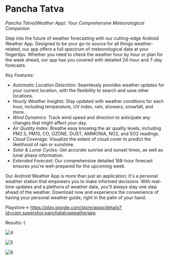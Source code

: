# Pancha Tatva

*Pancha Tatva(Weather App): Your Comprehensive Meteorological Companion*

Step into the future of weather forecasting with our cutting-edge Android Weather App. Designed to be your go-to source for all things weather-related, our app offers a full spectrum of meteorological data at your fingertips. Whether you need to check the weather hour by hour or plan for the week ahead, our app has you covered with detailed 24-hour and 7-day forecasts.

*Key Features:*
- *Automatic Location Detection:* Seamlessly provides weather updates for your current location, with the flexibility to search and save other locations.
- *Hourly Weather Insights:* Stay updated with weather conditions for each hour, including temperature, UV index, rain, showers, snowfall, and more.
- *Wind Dynamics:* Track wind speed and direction to anticipate any changes that might affect your day.
- *Air Quality Index:* Breathe easy knowing the air quality levels, including PM2.5, PM10, CO, OZONE, DUST, AMMONIA, NO2, and SO2 readings.
- *Cloud Coverage:* Visualize the extent of cloud cover to predict the likelihood of rain or sunshine.
- *Solar & Lunar Cycles:* Get accurate sunrise and sunset times, as well as lunar phase information.
- *Extended Forecast:* Our comprehensive detailed 168-hour forecast ensures you're well-prepared for the upcoming week.

Our Android Weather App is more than just an application; it's a personal weather station that empowers you to make informed decisions. With real-time updates and a plethora of weather data, you'll always stay one step ahead of the weather. Download now and experience the convenience of having your personal weather guide, right in the palm of your hand.

Playstore-> https://play.google.com/store/apps/details?id=com.supershor.panchatatvaweatherapp

Results:-)


![4](https://github.com/supershor/PANCHA-TATVA-WEATHER-APP-/assets/113038485/22ab2a95-8245-4e97-8e48-758885bb51d3)


![5](https://github.com/supershor/PANCHA-TATVA-WEATHER-APP-/assets/113038485/a932570f-415e-43c2-8878-ea09db27214e)


![6](https://github.com/supershor/PANCHA-TATVA-WEATHER-APP-/assets/113038485/feda6314-23d2-4b04-b01c-4d02e3effe73)


